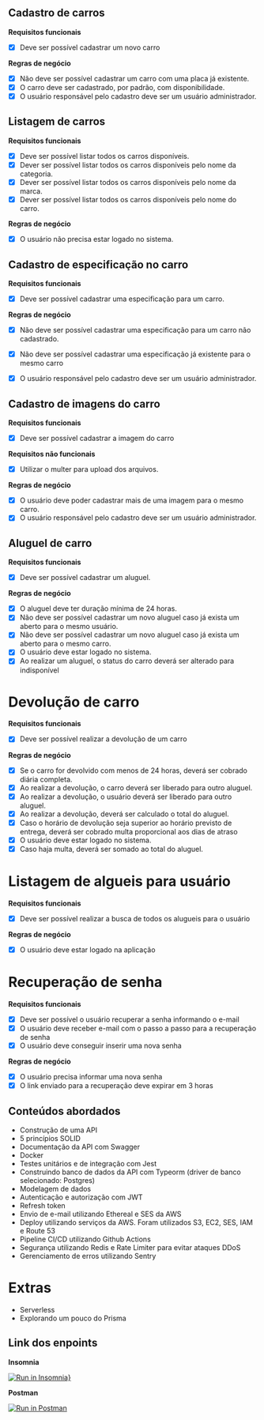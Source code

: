 ## Cadastro de carros

**Requisitos funcionais**
* [x] Deve ser possível cadastrar um novo carro

**Regras de negócio**
* [x] Não deve ser possível cadastrar um carro com uma placa já existente.
* [x] O carro deve ser cadastrado, por padrão, com disponibilidade.
* [x] O usuário responsável pelo cadastro deve ser um usuário administrador.

## Listagem de carros

**Requisitos funcionais**
* [x] Deve ser possível listar todos os carros disponíveis.
* [x] Dever ser possível listar todos os carros disponíveis pelo nome da categoria.
* [x] Dever ser possível listar todos os carros disponíveis pelo nome da marca.
* [x] Dever ser possível listar todos os carros disponíveis pelo nome do carro.

**Regras de negócio**
* [x] O usuário não precisa estar logado no sistema.

## Cadastro de especificação no carro

**Requisitos funcionais**
* [x] Deve ser possível cadastrar uma especificação para um carro.

**Regras de negócio**
* [x] Não deve ser possível cadastrar uma especificação para um carro não cadastrado.

* [x] Não deve ser possível cadastrar uma especificação já existente para o mesmo carro

* [x] O usuário responsável pelo cadastro deve ser um usuário administrador.

## Cadastro de imagens do carro

**Requisitos funcionais**
* [x] Deve ser possível cadastrar a imagem do carro 

**Requisitos não funcionais**
* [x] Utilizar o multer para upload dos arquivos.

**Regras de negócio**
* [x] O usuário deve poder cadastrar mais de uma imagem para o mesmo carro.
* [x] O usuário responsável pelo cadastro deve ser um usuário administrador.

## Aluguel de carro

**Requisitos funcionais**
* [x] Deve ser possível cadastrar um aluguel.

**Regras de negócio**
* [x] O aluguel deve ter duração mínima de 24 horas.
* [x] Não deve ser possível cadastrar um novo aluguel caso já exista um aberto para o mesmo usuário.
* [x] Não deve ser possível cadastrar um novo aluguel caso já exista um aberto para o mesmo carro.
* [x] O usuário deve estar logado no sistema.
* [x] Ao realizar um aluguel, o status do carro deverá ser alterado para indisponível

# Devolução de carro

**Requisitos funcionais**
* [x] Deve ser possível realizar a devolução de um carro

**Regras de negócio**
* [x] Se o carro for devolvido com menos de 24 horas, deverá ser cobrado diária completa.
* [x] Ao realizar a devolução, o carro deverá ser liberado para outro aluguel.
* [x] Ao realizar a devolução, o usuário deverá ser liberado para outro aluguel.
* [x] Ao realizar a devolução, deverá ser calculado o total do aluguel.
* [x] Caso o horário de devolução seja superior ao horário previsto de entrega, deverá ser cobrado multa proporcional
     aos dias de atraso
* [x] O usuário deve estar logado no sistema.
* [x] Caso haja multa, deverá ser somado ao total do aluguel.

# Listagem de algueis para usuário

**Requisitos funcionais**
* [x] Deve ser possível realizar a busca de todos os alugueis para o usuário

**Regras de negócio**
* [x] O usuário deve estar logado na aplicação

# Recuperação de senha
**Requisitos funcionais**
* [x] Deve ser possível o usuário recuperar a senha informando o e-mail
* [x] O usuário deve receber e-mail com o passo a passo para a recuperação de senha
* [x] O usuário deve conseguir inserir uma nova senha

**Regras de negócio**
* [x] O usuário precisa informar uma nova senha
* [x] O link enviado para a recuperação deve expirar em 3 horas

## Conteúdos abordados
* Construção de uma API
* 5 princípios SOLID
* Documentação da API com Swagger
* Docker
* Testes unitários e de integração com Jest
* Construindo banco de dados da API com Typeorm (driver de banco selecionado: Postgres)
* Modelagem de dados
* Autenticação e autorização com JWT
* Refresh token
* Envio de e-mail utilizando Ethereal e SES da AWS
* Deploy utilizando serviços da AWS. Foram utilizados S3, EC2, SES, IAM e Route 53 
* Pipeline CI/CD utilizando Github Actions
* Segurança utilizando Redis e Rate Limiter para evitar ataques DDoS
* Gerenciamento de erros utilizando Sentry

# Extras
* Serverless
* Explorando um pouco do Prisma

## Link dos enpoints

**Insomnia**

[![Run in Insomnia}](https://insomnia.rest/images/run.svg)](https://insomnia.rest/run/?label=Rentx%20-%20Rocketseat%20-%20Node.js&uri=https%3A%2F%2Fgist.githubusercontent.com%2FVictorMello1993%2Fd5551335476de7f0a0037a7eb3f62761%2Fraw%2F440e1793da91019f40615f022206bab853ecb8bd%2Fgistfile1.txt)

**Postman**

[![Run in Postman](https://run.pstmn.io/button.svg)](https://app.getpostman.com/run-collection/3d5f051d0d1da11ec00b?action=collection%2Fimport)
